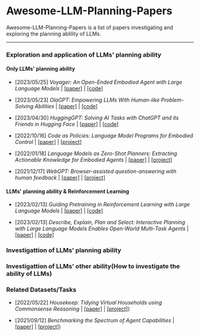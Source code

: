 # Awesome-LLM-Planning-Papers

Awesome-LLM-Planning-Papers is a list of papers investigating and exploring the planning ablility of LLMs.

---

### Exploration and application of LLMs' planning ability

#### Only LLMs' planning ability
- [2023/05/25] *Voyager: An Open-Ended Embodied Agent with Large Language Models* | [[paper]](https://arxiv.org/abs/2305.16291) | [[code]](https://github.com/MineDojo/Voyager)

- [2023/05/23] *OlaGPT: Empowering LLMs With Human-like Problem-Solving Abilities* | [[paper]](https://arxiv.org/abs/2305.16334) | [[code]](https://github.com/oladata-team/OlaGPT)


- [2023/04/30] *HuggingGPT: Solving AI Tasks with ChatGPT and its Friends in Hugging Face* | [[paper]](https://arxiv.org/abs/2303.17580) | [[code]](https://github.com/microsoft/JARVIS)


- [2022/10/16] *Code as Policies: Language Model Programs for Embodied Control* | [[paper]](https://arxiv.org/abs/2112.09332) | [[project]](https://code-as-policies.github.io/)


- [2022/01/18] *Language Models as Zero-Shot Planners: Extracting Actionable Knowledge for Embodied Agents* | [[paper]](https://arxiv.org/abs/2201.07207) | [[project]](https://wenlong.page/language-planner/)


- [2021/12/17] *WebGPT: Browser-assisted question-answering with human feedback* | [[paper]](https://arxiv.org/abs/2112.09332) | [[project]](https://www.microsoft.com/en-us/bing/apis/bing-web-search-api)

#### LLMs' planning ability & Reinforcement Learning

- [2023/02/13] *Guiding Pretraining in Reinforcement Learning with Large Language Models* | [[paper]](https://arxiv.org/abs/2302.06692) | [[code]]()


- [2023/02/13] *Describe, Explain, Plan and Select: Interactive Planning with Large Language Models Enables Open-World Multi-Task Agents* | [[paper]](https://arxiv.org/abs/2302.01560) | [[code]](https://github.com/CraftJarvis/MC-Planner)
### Investigattion of  LLMs' planning ability

### Investigattion of  LLMs' other ability(How to investigate the ability of LLMs)

### Related Datasets/Tasks

- [2022/05/22] *Housekeep: Tidying Virtual Households using Commonsense Reasoning* | [[paper]](https://arxiv.org/abs/2205.10712) | [[project]](https://yashkant.github.io/housekeep/))

- [2021/09/12] *Benchmarking the Spectrum of Agent Capabilities* | [[paper]](https://arxiv.org/abs/2109.06780) | [[project]](https://danijar.com/project/crafter/))
